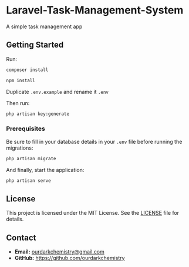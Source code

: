 # Laravel-Task-Management-System

A simple task management app

## Getting Started

Run:

```bash
composer install
```

```bash
npm install
```

Duplicate `.env.example` and rename it `.env`

Then run:

```bash
php artisan key:generate
```

### Prerequisites

Be sure to fill in your database details in your `.env` file before running the migrations:

```bash
php artisan migrate
```

And finally, start the application:

```bash
php artisan serve
```

## License
This project is licensed under the MIT License. See the [LICENSE](LICENSE) file for details.

## Contact
- **Email:** ourdarkchemistry@gmail.com
- **GitHub:** https://github.com/ourdarkchemistry

